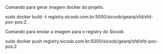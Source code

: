Comando para gerar imagem docker do projeto.

 sudo docker build -t registry.sicoob.com.br:5000/sicoob/gearq/sfd/sfd-poc-pos:2 .


Comando para enviar a imagem para o registry do Sicoob

 sudo docker push registry.sicoob.com.br:5000/sicoob/gearq/sfd/sfd-poc-pos:2